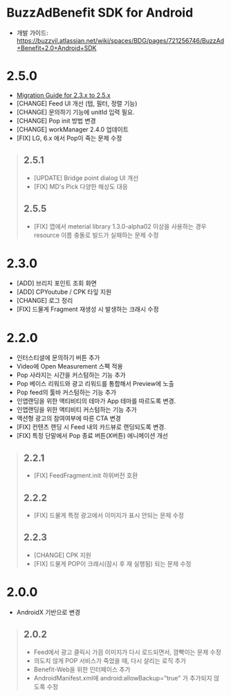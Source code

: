 
# BuzzAdBenefit SDK for Android

* 개발 가이드: https://buzzvil.atlassian.net/wiki/spaces/BDG/pages/721256746/BuzzAd+Benefit+2.0+Android+SDK

# 2.5.0 
* [Migration Guide for 2.3.x to 2.5.x](https://buzzvil.atlassian.net/wiki/spaces/BDG/pages/1102708753/BN+AOS+2.3.x+to+2.5.x)
* [CHANGE] Feed UI 개선 (탭, 필터, 정렬 기능)
* [CHANGE] 문의하기 기능에 unitId 입력 필요.
* [CHANGE] Pop init 방법 변경
* [CHANGE] workManager 2.4.0 업데이트
* [FIX] LG, 6.x 에서 Pop이 죽는 문제 수정
> ## 2.5.1
> * [UPDATE] Bridge point dialog UI 개선
> * [FIX] MD's Pick 다양한 해상도 대응
> ## 2.5.5
> * [FIX] 앱에서 meterial library 1.3.0-alpha02 이상을 사용하는 경우 resource 이름 충돌로 빌드가 실패하는 문제 수정

# 2.3.0
* [ADD] 브리지 포인트 조회 화면
* [ADD] CPYoutube / CPK 타잎 지원
* [CHANGE] 로그 정리
* [FIX] 드물게 Fragment 재생성 시 발생하는 크래시 수정


# 2.2.0
* 인터스티셜에 문의하기 버튼 추가
* Video에 Open Measurement 스펙 적용
* Pop 사라지는 시간을 커스텀하는 기능 추가
* Pop 베이스 리워드와 광고 리워드를 통합해서 Preview에 노출
* Pop feed의 툴바 커스텀하는 기능 추가
* 인앱랜딩을 위한 액티비티의 테마가 App 테마를 따르도록 변경.
* 인앱랜딩을 위한 액티비티 커스텀하는 기능 추가
* 액션형 광고의 참여여부에 따른 CTA 변경
* [FIX] 컨텐츠 랜딩 시 Feed 내의 카드뷰로 랜딩되도록 변경.
* [FIX] 특정 단말에서 Pop 종료 버튼(X버튼) 에니메이션 개선
> ## 2.2.1
> * [FIX] FeedFragment.init 하위버전 호환
> ## 2.2.2
> * [FIX] 드물게 특정 광고에서 이미지가 표시 안되는 문제 수정
> ## 2.2.3
> * [CHANGE] CPK 지원
> * [FIX] 드물게 POP이 크래시(잠시 후 재 실행됨) 되는 문제 수정


# 2.0.0
* AndroidX 기반으로 변경
> ## 2.0.2
> * Feed에서 광고 클릭시 가끔 이미지가 다시 로드되면서, 깜빡이는 문제 수정
> * 의도치 않게 POP 서비스가 죽었을 때, 다시 살리는 로직 추가
> * Benefit-Web을 위한 인터페이스 추가
> * AndroidManifest.xml에 android:allowBackup="true" 가 추가되지 않도록 수정
